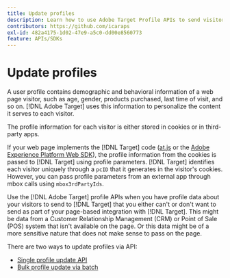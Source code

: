 ```yaml
---
title: Update profiles
description: Learn how to use Adobe Target Profile APIs to send visitor data to [!DNL Target].
contributors: https://github.com/icaraps
exl-id: 482a4175-1d02-47e9-a5c0-dd00e8560773
feature: APIs/SDKs
---
```

# Update profiles

A user profile contains demographic and behavioral information of a web page visitor, such as age, gender, products purchased, last time of visit, and so on. [!DNL Adobe Target] uses this information to personalize the content it serves to each visitor.

The profile information for each visitor is either stored in cookies or in third-party apps.

If your web page implements the [!DNL Target] code ([at.js](/help/dev/implement/client-side/atjs/how-atjs-works/overview.md) or the [Adobe Experience Platform Web SDK](/help/dev/implement/client-side/aep-web-sdk/aep-web-sdk-overview.md)), the profile information from the cookies is passed to [!DNL Target] using profile parameters. [!DNL Target] identifies each visitor uniquely through a `pcID` that it generates in the visitor's cookies. However, you can pass profile parameters from an external app through mbox calls using `mbox3rdPartyIds`.

Use the [!DNL Adobe Target] profile APIs when you have profile data about your visitors to send to [!DNL Target] that you either can't or don't want to send as part of your page-based integration with [!DNL Target]. This might be data from a Customer Relationship Management (CRM) or Point of Sale (POS) system that isn't available on the page. Or this data might be of a more sensitive nature that does not make sense to pass on the page.

There are two ways to update profiles via API:

* [Single profile update API](/help/dev/administer/profile-api/profile-single-api.md)
* [Bulk profile update via batch](/help/dev/administer/profile-api/profile-bulk-api.md)
